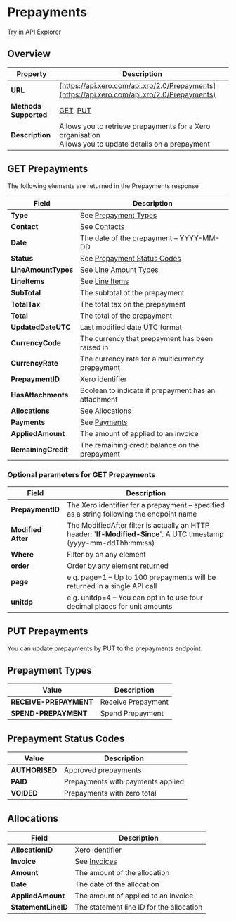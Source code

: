 # Prepayments

[Try in API Explorer](https://api-explorer.xero.com/accounting/prepayments)

## Overview

| Property | Description |
|----------|-------------|
| **URL** | [https://api.xero.com/api.xro/2.0/Prepayments](https://api.xero.com/api.xro/2.0/Prepayments) |
| **Methods Supported** | [GET](#get-prepayments), [PUT](#put-prepayments) |
| **Description** | Allows you to retrieve prepayments for a Xero organisation<br/>Allows you to update details on a prepayment |

## GET Prepayments

The following elements are returned in the Prepayments response

| Field | Description |
|-------|-------------|
| **Type** | See [Prepayment Types](#prepayment-types) |
| **Contact** | See [Contacts](/documentation/api/accounting/contacts) |
| **Date** | The date of the prepayment – YYYY-MM-DD |
| **Status** | See [Prepayment Status Codes](#prepayment-status-codes) |
| **LineAmountTypes** | See [Line Amount Types](/documentation/api/accounting/types#line-amount-types) |
| **LineItems** | See [Line Items](/documentation/api/accounting/types#line-items) |
| **SubTotal** | The subtotal of the prepayment |
| **TotalTax** | The total tax on the prepayment |
| **Total** | The total of the prepayment |
| **UpdatedDateUTC** | Last modified date UTC format |
| **CurrencyCode** | The currency that prepayment has been raised in |
| **CurrencyRate** | The currency rate for a multicurrency prepayment |
| **PrepaymentID** | Xero identifier |
| **HasAttachments** | Boolean to indicate if prepayment has an attachment |
| **Allocations** | See [Allocations](#allocations) |
| **Payments** | See [Payments](/documentation/api/accounting/payments) |
| **AppliedAmount** | The amount of applied to an invoice |
| **RemainingCredit** | The remaining credit balance on the prepayment |

### Optional parameters for GET Prepayments

| Field | Description |
|-------|-------------|
| **PrepaymentID** | The Xero identifier for a prepayment – specified as a string following the endpoint name |
| **Modified After** | The ModifiedAfter filter is actually an HTTP header: '**If-Modified-Since**'. A UTC timestamp (yyyy-mm-ddThh:mm:ss) |
| **Where** | Filter by an any element |
| **order** | Order by any element returned |
| **page** | e.g. page=1 – Up to 100 prepayments will be returned in a single API call |
| **unitdp** | e.g. unitdp=4 – You can opt in to use four decimal places for unit amounts |

## PUT Prepayments

You can update prepayments by PUT to the prepayments endpoint.

## Prepayment Types

| Value | Description |
|-------|-------------|
| **RECEIVE-PREPAYMENT** | Receive Prepayment |
| **SPEND-PREPAYMENT** | Spend Prepayment |

## Prepayment Status Codes

| Value | Description |
|-------|-------------|
| **AUTHORISED** | Approved prepayments |
| **PAID** | Prepayments with payments applied |
| **VOIDED** | Prepayments with zero total |

## Allocations

| Field | Description |
|-------|-------------|
| **AllocationID** | Xero identifier |
| **Invoice** | See [Invoices](/documentation/api/accounting/invoices) |
| **Amount** | The amount of the allocation |
| **Date** | The date of the allocation |
| **AppliedAmount** | The amount of applied to an invoice |
| **StatementLineID** | The statement line ID for the allocation |